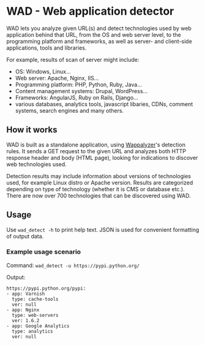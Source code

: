 # WAD - Web application detector
WAD lets you analyze given URL(s) and detect technologies used by web application behind that URL, 
from the OS and web server level, to the programming platform and frameworks, as well as server- and client-side
applications, tools and libraries. 

For example, results of scan of server might include: 

  * OS: Windows, Linux...
  * Web server: Apache, Nginx, IIS...
  * Programming platform: PHP, Python, Ruby, Java...
  * Content management systems: Drupal, WordPress...
  * Frameworks: AngularJS, Ruby on Rails, Django...
  * various databases, analytics tools, javascript libaries, CDNs, comment systems, search engines and many others.
  

## How it works
WAD is built as a standalone application, using [Wappalyzer](https://github.com/AliasIO/Wappalyzer)'s
detection rules. It sends a GET request to the given URL and analyzes both HTTP response header and body (HTML page), 
looking for indications to discover web technologies used. 

Detection results may include information about versions of technologies used, for example Linux distro or Apache version. 
Results are categorized depending on type of technology (whether it is CMS or database etc.). There are now over 700 
technologies that can be discovered using WAD.

## Usage
Use `wad_detect -h` to print help text.
JSON is used for convenient formatting of output data.
### Example usage scenario
Command: `wad_detect -u https://pypi.python.org/` 

Output:

```
https://pypi.python.org/pypi:
- app: Varnish
  type: cache-tools
  ver: null
- app: Nginx
  type: web-servers
  ver: 1.6.2
- app: Google Analytics
  type: analytics
  ver: null
```
